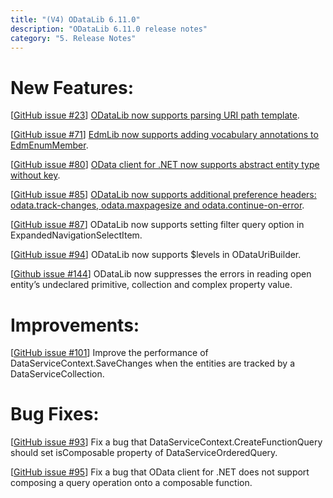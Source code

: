 ```yaml
---
title: "(V4) ODataLib 6.11.0"
description: "ODataLib 6.11.0 release notes"
category: "5. Release Notes"
---
```



# New Features: #

[[GitHub issue #23](https://github.com/OData/odata.net/issues/23)] [ODataLib now supports parsing URI path template](http://odata.github.io/odata.net/#06-01-parsing-url-template).

[[GitHub issue #71](https://github.com/OData/odata.net/issues/71)] [EdmLib now supports adding vocabulary annotations to EdmEnumMember](http://odata.github.io/odata.net/#06-02-add-annotations-to-enummember).

[[GitHub issue #80](https://github.com/OData/odata.net/issues/80)] [OData client for .NET now supports abstract entity type without key](http://odata.github.io/odata.net/#06-03-support-abstract-entity-type-in-client).

[[GitHub issue #85](https://github.com/OData/odata.net/issues/85)] [ODataLib now supports additional preference headers: odata.track-changes, odata.maxpagesize and odata.continue-on-error](http://odata.github.io/odata.net/#06-04-additional-prefer-header).

[[GitHub issue #87](https://github.com/OData/odata.net/issues/87)] ODataLib now supports setting filter query option in ExpandedNavigationSelectItem.

[[GitHub issue #94](https://github.com/OData/odata.net/issues/94)] ODataLib now supports $levels in ODataUriBuilder.

[[Github issue #144](https://github.com/OData/odata.net/issues/144)] ODataLib now suppresses the errors in reading open entity’s undeclared primitive, collection and complex property value.

# Improvements: #
[[GitHub issue #101](https://github.com/OData/odata.net/issues/101)] Improve the performance of DataServiceContext.SaveChanges when the entities are tracked by a DataServiceCollection.

# Bug Fixes: #
[[GitHub issue #93](https://github.com/OData/odata.net/issues/93)] Fix a bug that DataServiceContext.CreateFunctionQuery should set isComposable property of DataServiceOrderedQuery.

[[GitHub issue #95](https://github.com/OData/odata.net/issues/95)] Fix a bug that OData client for .NET does not support composing a query operation onto a composable function.

